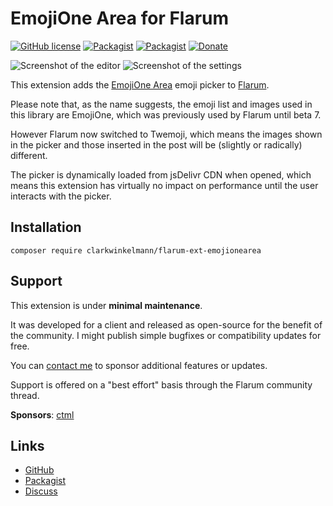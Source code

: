 # EmojiOne Area for Flarum

[![GitHub license](https://img.shields.io/badge/license-MIT-blue.svg)](https://raw.githubusercontent.com/clarkwinkelmann/flarum-ext-emojionearea/master/LICENSE.txt) [![Packagist](https://img.shields.io/packagist/v/clarkwinkelmann/flarum-ext-emojionearea.svg)](https://packagist.org/packages/clarkwinkelmann/flarum-ext-emojionearea) [![Packagist](https://img.shields.io/packagist/dt/clarkwinkelmann/flarum-ext-emojionearea.svg)](https://packagist.org/packages/clarkwinkelmann/flarum-ext-emojionearea) [![Donate](https://img.shields.io/badge/paypal-donate-yellow.svg)](https://www.paypal.me/clarkwinkelmann)

![Screenshot of the editor](https://i.imgur.com/iFt2AS8.png)
![Screenshot of the settings](https://i.imgur.com/A63PMUR.png)

This extension adds the [EmojiOne Area](https://github.com/mervick/emojionearea) emoji picker to [Flarum](https://github.com/flarum).

Please note that, as the name suggests, the emoji list and images used in this library are EmojiOne, which was previously used by Flarum until beta 7.

However Flarum now switched to Twemoji, which means the images shown in the picker and those inserted in the post will be (slightly or radically) different.

The picker is dynamically loaded from jsDelivr CDN when opened, which means this extension has virtually no impact on performance until the user interacts with the picker.

## Installation

    composer require clarkwinkelmann/flarum-ext-emojionearea

## Support

This extension is under **minimal maintenance**.

It was developed for a client and released as open-source for the benefit of the community.
I might publish simple bugfixes or compatibility updates for free.

You can [contact me](https://clarkwinkelmann.com/flarum) to sponsor additional features or updates.

Support is offered on a "best effort" basis through the Flarum community thread.

**Sponsors**: [ctml](https://discuss.flarum.org/u/ctml)

## Links

- [GitHub](https://github.com/clarkwinkelmann/flarum-ext-emojionearea)
- [Packagist](https://packagist.org/packages/clarkwinkelmann/flarum-ext-emojionearea)
- [Discuss](https://discuss.flarum.org/d/4787)
